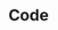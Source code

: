 ---
title: Code
tags:
icon: code
svg: '<svg xmlns="http://www.w3.org/2000/svg" width="24" height="24" fill="none" viewBox="0 0 24 24" stroke-width="1.5" stroke-linecap="round" stroke-linejoin="round" stroke="currentColor"><path d="m17.09 7.974.23.23c1.789 1.79 2.683 2.684 2.683 3.796 0 1.112-.894 2.007-2.683 3.796l-.23.23M13.876 5l-3.751 14M6.91 7.974l-.23.23C4.892 9.994 3.997 10.888 3.997 12c0 1.112.895 2.007 2.685 3.796l.23.23"/></svg>'
---